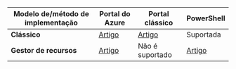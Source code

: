 |**Modelo de/método de implementação**|**Portal do Azure**| **Portal clássico** | **PowerShell**|
|-------------------------------------|-----------------|---------------------|---------------|
|**Clássico** |  [Artigo](../articles/vpn-gateway/vpn-gateway-howto-point-to-site-classic-azure-portal.md)| [Artigo](../articles/vpn-gateway/vpn-gateway-point-to-site-create.md)  | Suportada |
|**Gestor de recursos** |[Artigo](../articles/vpn-gateway/vpn-gateway-howto-point-to-site-resource-manager-portal.md)| Não é suportado   | [Artigo](../articles/vpn-gateway/vpn-gateway-howto-point-to-site-rm-ps.md)  |

